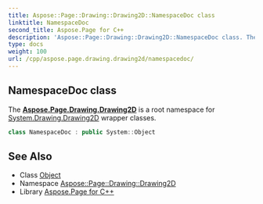 ```yaml
---
title: Aspose::Page::Drawing::Drawing2D::NamespaceDoc class
linktitle: NamespaceDoc
second_title: Aspose.Page for C++
description: 'Aspose::Page::Drawing::Drawing2D::NamespaceDoc class. The Aspose.Page.Drawing.Drawing2D is a root namespace for System.Drawing.Drawing2D wrapper classes in C++.'
type: docs
weight: 100
url: /cpp/aspose.page.drawing.drawing2d/namespacedoc/
---
```

## NamespaceDoc class


The **[Aspose.Page.Drawing.Drawing2D](../)** is a root namespace for [System.Drawing.Drawing2D](../../system.drawing.drawing2d/) wrapper classes.

```cpp
class NamespaceDoc : public System::Object
```

## See Also

* Class [Object](../../system/object/)
* Namespace [Aspose::Page::Drawing::Drawing2D](../)
* Library [Aspose.Page for C++](../../)
